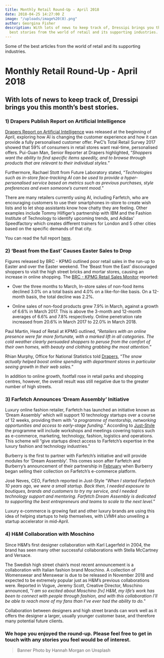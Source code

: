 ```yaml
---
title: Monthly Retail Round-Up - April 2018
date: 2018-04-25 14:27:00 Z
image: "/uploads/image%20(8).png"
author: Georgina Fisher
description: With lots of news to keep track of, Dressipi brings you this month's
  best stories from the world of retail and its supporting industries.
---
```


Some of the best articles from the world of retail and its supporting industries.

# Monthly Retail Round-Up - April 2018

## With lots of news to keep track of, Dressipi brings you this month’s best stories.

### 1) Drapers Publish Report on Artificial Intelligence

[Drapers Report on Artificial Intelligence](http://ll1.workcast.net/10573/8311124275420960/Documents/Drapers%20Report%C2%A0%E2%80%93%20Artificial%20Intelligence.pdf) was released at the beginning of April, exploring how AI is changing the customer experience and how it can provide a fully personalised customer offer. PwC’s Total Retail Survey 2017 showed that 59% of consumers in retail stores want real-time, personalised offers. Pui-Guan Man, Senior Reporter at Drapers highlighted, “*Shoppers want the ability to find specific items speedily, and to browse through products that are relevant to their individual styles.*”

Furthermore, Rachael Stott from Future Laboratory stated, “*Technologies such as in-store face-tracking AI can be used to provide a hyper-personalised service based on metrics such as previous purchases, style preferences and even someone’s current mood.*”

There are many retailers currently using AI, including Farfetch, who are encouraging customers to use their smartphones in-store to create wish lists and to let shop assistants know how chatty they are feeling. Other examples include Tommy Hilfiger’s partnership with IBM and the Fashion Institute of Technology to identify upcoming trends, and Adidas’ Speedfactory which creates different trainers for London and 5 other cities based on the specific demands of that city. 

You can read the full report [here](http://ll1.workcast.net/10573/8311124275420960/Documents/Drapers%20Report%C2%A0%E2%80%93%20Artificial%20Intelligence.pdf).


### 2) ‘Beast from the East’ Causes Easter Sales to Drop

Figures released by BRC - KPMG outlined poor retail sales in the run-up to Easter and over the Easter weekend. The ‘Beast from the East’ discouraged shoppers to visit the high street bricks and mortar stores, causing an increase in online shopping. The [BRC - KPMG Retail Sales Monitor](https://home.kpmg.com/uk/en/home/media/press-releases/2018/04/brc-_-kpmg-retail-sales-monitor-march-2018-.html) reported:

* Over the three months to March, In-store sales of non-food items declined 3.0% on a total basis and 4.0% on a like-for-like basis. On a 12-month basis, the total decline was 2.2%.

* Online sales of non-food products grew 7.9% in March, against a growth of 6.6% in March 2017. This is above the 3-month and 12-month averages of 6.6% and 7.8% respectively. Online penetration rate increased from 20.6% in March 2017 to 22.0% in March 2018.

Paul Martin, Head of Retail at KPMG outlined, “*Retailers with an online presence were far more fortunate, with a marked lift in all categories. The cold weather clearly persuaded shoppers to peruse from the comfort of their own homes, with beauty and clothing grabbing the most attention.*”

Rhian Murphy, Office for National Statistics told [Drapers](https://www.drapersonline.com/7030017.article?utm_source=newsletter&utm_medium=email&utm_campaign=DR_EditorialNewsletters.Reg:%20Send%20-%20Daily%20News&mkt_tok=eyJpIjoiWmpVME1UTXdOMlV5WlRFMSIsInQiOiJiYkFqVkFmeld3RENNVE5lZUczUXlSQlNSdGJ0TVVEMms3MnpuTnpiQzI5d1BvalZEc0M0OVNFeUVrdVdoR0NWaEVCNnFaR2pPT1RJTkJBQk93OUkxZmxQczV1S2l6eThQTGJaSGZ5alRzcWFheEN1YXV2aW9QemNZeUxpN21TYyJ9), “*The snow actually helped boost online spending with department stores in particular seeing growth in their web sales.*”

In addition to online growth, footfall rose in retail parks and shopping centres, however, the overall result was still negative due to the greater number of high streets. 

### 3) Farfetch Announces ‘Dream Assembly’ Initiative

Luxury online fashion retailer, Farfetch has launched an initiative known as ‘Dream Assembly’ which will support 10 technology startups over a course of 12 weeks, providing them with “*a programme of mentorship, networking opportunities and access to early-stage funding.*” According to [Just-Style](https://www.just-style.com/news/farfetch-launches-tech-accelerator_id133355.aspx) the programme will include workshops and meetings covering topics such as e-commerce, marketing, technology, fashion, logistics and operations. This scheme will “give startups direct access to Farfetch’s expertise in the luxury fashion and technology industries.”

Burberry is the first to partner with Farfetch’s initiative and will provide modules for ‘Dream Assembly’. This comes soon after Farfetch and Burberry’s announcement of their partnership in [February](https://dressipi.com/blog/monthly-retail-round-up-february-2018/) when Burberry began selling their collection on Farfetch’s e-commerce platform.

José Neves, CEO, Farfetch reported in Just-Style “*When I started Farfetch 10 years ago, we were a small startup. Back then, I needed exposure to boutiques, brands and customers to try my service, and I needed technology support and mentoring. Farfetch Dream Assembly is dedicated to supporting the best entrepreneurs and teams to scale to the next level.*” 

Luxury e-commerce is growing fast and other luxury brands are using this idea of helping startups to help themselves, with LVMH also unveiling a startup accelerator in mid-April.


### 4) H&M Collaboration with Moschino

Since H&M’s first designer collaboration with Karl Lagerfeld in 2004, the brand has seen many other successful collaborations with Stella McCartney and Versace. 

The Swedish high street chain’s most recent announcement is a collaboration with Italian fashion brand Moschino. A collection of Womenswear and Menswear is due to be released in November 2018 and expected to be extremely popular just as H&M’s previous collaborations were. Reported in Vogue, Jeremy Scott, Creative Director, Moschino announced, "*I am so excited about Moschino [tv] H&M, my life’s work has been to connect with people through fashion, and with this collaboration I’ll be able to reach more of my fans than I’ve ever had the ability to do.*" 

Collaboration between designers and high street brands can work well as it offers the designer a larger, usually younger customer base, and therefore many potential future clients.


### We hope you enjoyed the round-up. Please feel free to get in touch with any stories you feel would be of interest. 

> Banner Photo by Hannah Morgan on Unsplash